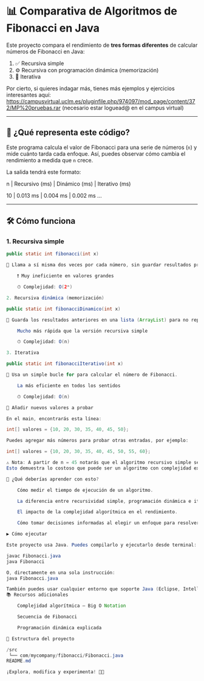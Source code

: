 # 📊 Comparativa de Algoritmos de Fibonacci en Java

Este proyecto compara el rendimiento de **tres formas diferentes** de calcular números de Fibonacci en Java:

1. ✅ Recursiva simple  
2. ⚙️ Recursiva con programación dinámica (memorización)  
3. 🔁 Iterativa


Por cierto, si quieres indagar más, tienes más ejemplos y ejercicios interesantes aquí: https://campusvirtual.uclm.es/pluginfile.php/974097/mod_page/content/372/MP%20pruebas.rar (necesario estar loguead@ en el campus virtual)

---

## 🧠 ¿Qué representa este código?

Este programa calcula el valor de Fibonacci para una serie de números (`n`) y mide cuánto tarda cada enfoque. Así, puedes observar cómo cambia el rendimiento a medida que `n` crece.

La salida tendrá este formato:

n | Recursivo (ms) | Dinámico (ms) | Iterativo (ms)

10 | 0.013 ms | 0.004 ms | 0.002 ms ...


---

## 🛠️ Cómo funciona

### 1. Recursiva simple
```java
public static int fibonacci(int x)

🔁 Llama a sí misma dos veces por cada número, sin guardar resultados previos.

    ❗ Muy ineficiente en valores grandes

    ⏱ Complejidad: O(2ⁿ)

2. Recursiva dinámica (memorización)

public static int fibonacciDinamico(int x)

💾 Guarda los resultados anteriores en una lista (ArrayList) para no repetir cálculos.

    Mucho más rápida que la versión recursiva simple

    ⏱ Complejidad: O(n)

3. Iterativa

public static int fibonacciIterativo(int x)

🔁 Usa un simple bucle for para calcular el número de Fibonacci.

    La más eficiente en todos los sentidos

    ⏱ Complejidad: O(n)

🧪 Añadir nuevos valores a probar

En el main, encontrarás esta línea:

int[] valores = {10, 20, 30, 35, 40, 45, 50};

Puedes agregar más números para probar otras entradas, por ejemplo:

int[] valores = {10, 20, 30, 35, 40, 45, 50, 55, 60};

⚠️ Nota: A partir de n = 45 notarás que el algoritmo recursivo simple se vuelve extremadamente lento.
Esto demuestra lo costoso que puede ser un algoritmo con complejidad exponencial.

🎯 ¿Qué deberías aprender con esto?

    Cómo medir el tiempo de ejecución de un algoritmo.

    La diferencia entre recursividad simple, programación dinámica e iteración.

    El impacto de la complejidad algorítmica en el rendimiento.

    Cómo tomar decisiones informadas al elegir un enfoque para resolver un problema.

▶️ Cómo ejecutar

Este proyecto usa Java. Puedes compilarlo y ejecutarlo desde terminal:

javac Fibonacci.java
java Fibonacci

O, directamente en una sola instrucción:
java Fibonacci.java

También puedes usar cualquier entorno que soporte Java (Eclipse, IntelliJ, NetBeans, VS Code, etc.).
📚 Recursos adicionales

    Complejidad algorítmica – Big O Notation

    Secuencia de Fibonacci

    Programación dinámica explicada

📁 Estructura del proyecto

/src
 └── com/mycompany/fibonacci/Fibonacci.java
README.md

¡Explora, modifica y experimenta! 🧪✨

